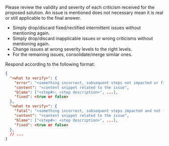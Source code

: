 Please review the validity and severity of each criticism received for the proposed solution. An issue is mentioned 
does not necessary mean it is real or still applicable to the final answer.

* Simply drop/discard fixed/rectified intermittent issues without mentioning again.
* Simply drop/discard inapplicable issues or wrong criticisms without mentioning again.
* Change issues at wrong severity levels to the right levels.
* For the remaining issues, consolidate/merge similar ones.

Respond according to the following format:

```json
{
  "<what to verify>": {
    "error": "<something incorrect, subsequent steps not impacted or fixable>", 
    "content": "<content snippet related to the issue",
    "blame": ["<step#>: <step description>", ...],
    "fixed": <true or false>
  },
  "<what to verify>": {
    "fatal": "<something incorrect, subsequent steps impacted and not fixable>", 
    "content": "<content snippet related to the issue",
    "blame": ["<step#>: <step description>", ...],
    "fixed": <true or false>
  },
  // ...
}
```
